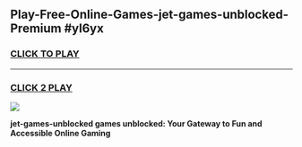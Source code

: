 
## Play-Free-Online-Games-jet-games-unblocked-Premium #yl6yx
<h3>
<a href="https://premium.freeplayer.one?title=jet-games-unblocked&ref=8M">CLICK TO PLAY</a></h3>
<hr>

<h3>
<a href="https://premium.freeplayer.one?title=jet-games-unblocked&ref=8M">CLICK 2 PLAY</a>
  
</h3>

<a href="https://premium.freeplayer.one?title=jet-games-unblocked&ref=8M"><img src="https://clearcache.store/games.png"></a>


**jet-games-unblocked games unblocked: Your Gateway to Fun and Accessible Online Gaming**
